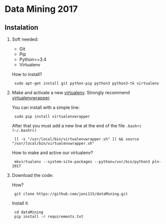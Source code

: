 Data Mining 2017
================


Instalation
-----------

1. Soft needed:

    - Git
    - Pip
    - Python>=3.4
    - Virtualenv

    How to install?

        sudo apt-get install git python-pip python3 python3-tk virtualenv


2. Make and activate a new [virtualenv](http://virtualenv.readthedocs.org/en/latest/virtualenv.html). Strongly recommend [virtualenvwrapper](http://virtualenvwrapper.readthedocs.org/en/latest/install.html#basic-installation).

      You can install with a simple line:

        sudo pip install virtualenvwrapper

      After that you must add a new line at the end of the file ``.bashrc (~/.bashrc)``

        [[ -s "/usr/local/bin/virtualenvwrapper.sh" ]] && source "/usr/local/bin/virtualenvwrapper.sh"

      How to make and active our virtualenv?

        mkvirtualenv --system-site-packages --python=/usr/bin/python3 pln-2017

3. Download the code:

      How?

        git clone https://github.com/joni115/dataMining.git

      Install it

        cd dataMining
        pip install -r requirements.txt
